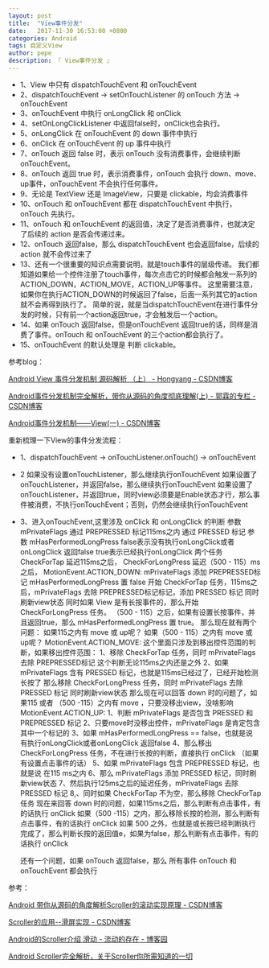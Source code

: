 ```yaml
---
layout: post
title:  "View事件分发"
date:   2017-11-30 16:53:00 +0800
categories: Android
tags: 自定义View
author: pepe
description: 『 View事件分发 』
---
```


* 1、View 中只有 dispatchTouchEvent 和 onTouchEvent
* 2、dispatchTouchEvent -> setOnTouchListener 的 onTouch 方法 -> onTouchEvent
* 3、onTouchEvent 中执行 onLongClick 和 onClick
* 4、setOnLongClickListener 中返回false时，onClick也会执行。
* 5、onLongClick 在 onTouchEvent 的 down 事件中执行
* 6、onClick 在 onTouchEvent 的 up 事件中执行
* 7、onTouch 返回 false 时，表示 onTouch 没有消费事件，会继续判断 onTouchEvent。
* 8、onTouch 返回 true 时，表示消费事件，onTouch 会执行 down、move、up事件，onTouchEvent 不会执行任何事件。
* 9、无论是 TextView 还是 ImageView，只要是 clickable，均会消费事件
* 10、onTouch 和 onTouchEvent 都在 dispatchTouchEvent 中执行，onTouch 先执行。
* 11、onTouch 和 onTouchEvent 的返回值，决定了是否消费事件，也就决定了后续的 action 是否会传递过来。
* 12、onTouch 返回false，那么 dispatchTouchEvent 也会返回false，后续的 action 就不会传过来了
* 13、还有一个很重要的知识点需要说明，就是touch事件的层级传递。
    我们都知道如果给一个控件注册了touch事件，每次点击它的时候都会触发一系列的ACTION_DOWN，ACTION_MOVE，ACTION_UP等事件。
    这里需要注意，如果你在执行ACTION_DOWN的时候返回了false，后面一系列其它的action就不会再得到执行了。
    简单的说，就是当dispatchTouchEvent在进行事件分发的时候，只有前一个action返回true，才会触发后一个action。
* 14、如果 onTouch 返回false，但是onTouchEvent 返回true的话，同样是消费了事件。onTouch 和 onTouchEvent 的三个action都会执行了。
* 15、onTouchEvent 的默认处理是 判断 clickable。


参考blog：

[Android View 事件分发机制 源码解析 （上） - Hongyang - CSDN博客](http://blog.csdn.net/lmj623565791/article/details/38960443)

[Android事件分发机制完全解析，带你从源码的角度彻底理解(上) - 郭霖的专栏 - CSDN博客](http://blog.csdn.net/guolin_blog/article/details/9097463/)

[Android事件分发机制——View(一) - CSDN博客](http://blog.csdn.net/dmk877/article/details/48781845)


重新梳理一下View的事件分发流程：
* 1、dispatchTouchEvent -> onTouchListener.onTouch() -> onTouchEvent
* 2   如果没有设置onTouchListener，那么继续执行onTouchEvent
    如果设置了onTouchListener，并返回false，那么继续执行onTouchEvent
    如果设置了onTouchListener，并返回true，同时view必须要是Enable状态才行，那么事件被消费，不执行onTouchEvent；否则，仍然会继续执行onTouchEvent
* 3、进入onTouchEvent,这里涉及 onClick 和 onLongClick 的判断
    参数 mPrivateFlags              通过 PREPRESSED 标记115ms之内
                                    通过 PRESSED    标记
    参数 mHasPerformedLongPress     false表示没有执行onLongClick或者onLongClick 返回false
                                    true表示已经执行onLongClick
    两个任务    CheckForTap                 延迟115ms之后，
                CheckForLongPress           延迟（500 - 115）ms之后，
    MotionEvent.ACTION_DOWN:
        mPrivateFlags 添加 PREPRESSED标记
        mHasPerformedLongPress 置 false
        开始  CheckForTap 任务，115ms之后，mPrivateFlags 去除 PREPRESSED标记标记，添加 PRESSED 标记
        同时刷新view状态
        同时如果 View 是有长按事件的，那么开始 CheckForLongPress 任务。
        （500 - 115）之后，如果有设置长按事件，并且返回true，那么 mHasPerformedLongPress 置 true。
        那么现在就有两个问题：
        如果115之内有 move 或 up呢？
        如果（500 - 115）之内有 move 或 up呢？
    MotionEvent.ACTION_MOVE:
        这个里面只涉及到移出控件范围的判断，如果移出控件范围：
        1、移除 CheckForTap 任务，同时  mPrivateFlags 去除 PREPRESSED标记
           这个判断无论115ms之内还是之外
        2、如果 mPrivateFlags 含有 PRESSED 标记，也就是115ms已经过了，已经开始检测长按了
           那么移除 CheckForLongPress 任务，同时 mPrivateFlags 去除 PRESSED 标记
           同时刷新view状态
        那么现在可以回答 down 时的问题了，如果115 或者 （500 -115）之内有 move ，只要没移出view，没啥影响
    MotionEvent.ACTION_UP:
         1、判断  mPrivateFlags 是否包含 PRESSED 和 PREPRESSED 标记
         2、只要move时没移出控件，mPrivateFlags 是肯定包含 其中一个标记的
         3、如果 mHasPerformedLongPress == false，也就是说  有执行onLongClick或者onLongClick 返回false
         4、那么移出 CheckForLongPress 任务，不在进行长按的判断，直接执行 onClick （如果有设置点击事件的话）
         5、如果 mPrivateFlags 包含 PREPRESSED 标记，也就是说 在115 ms之内
         6、那么 mPrivateFlags 添加 PRESSED 标记，同时刷新view状态
         7、然后执行125ms之后的延迟任务，mPrivateFlags 去除 PRESSED 标记
         8,、同时如果 CheckForTap 不为空，那么移除 CheckForTap 任务
        现在来回答 down 时的问题，如果115ms之后，那么判断有点击事件，有的话执行 onClick
        如果（500 -115）之内，那么移除长按的检测，那么判断有点击事件，有的话执行 onClick
        如果 500 之外，也就是或长按已经判断执行完成了，那么判断长按的返回值e，如果为false，那么判断有点击事件，有的话执行 onClick

    还有一个问题，如果 onTouch 返回false，那么 所有事件  onTouch 和 onTouchEvent 都会执行



参考：

[Android 带你从源码的角度解析Scroller的滚动实现原理 - CSDN博客](http://blog.csdn.net/xiaanming/article/details/17483273)

[Scroller的应用--滑屏实现 - CSDN博客](http://blog.csdn.net/jwzhangjie/article/details/38894379)

[Android的Scroller介绍 滑动 - 流动的存在 - 博客园](http://www.cnblogs.com/wzachenjian/p/3667554.html)

[Android Scroller完全解析，关于Scroller你所需知道的一切](http://blog.csdn.net/guolin_blog/article/details/48719871)

[scroller-url]:http://www.grepcode.com/file/repository.grepcode.com/java/ext/com.google.android/android/2.0_r1/android/widget/Scroller.java#Scroller.0mCurrX

[xiaanming-url]: http://blog.csdn.net/xiaanming
